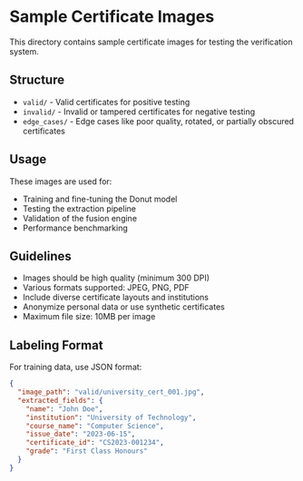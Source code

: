 # Sample Certificate Images

This directory contains sample certificate images for testing the verification system.

## Structure

- `valid/` - Valid certificates for positive testing
- `invalid/` - Invalid or tampered certificates for negative testing
- `edge_cases/` - Edge cases like poor quality, rotated, or partially obscured certificates

## Usage

These images are used for:
- Training and fine-tuning the Donut model
- Testing the extraction pipeline
- Validation of the fusion engine
- Performance benchmarking

## Guidelines

- Images should be high quality (minimum 300 DPI)
- Various formats supported: JPEG, PNG, PDF
- Include diverse certificate layouts and institutions
- Anonymize personal data or use synthetic certificates
- Maximum file size: 10MB per image

## Labeling Format

For training data, use JSON format:
```json
{
  "image_path": "valid/university_cert_001.jpg",
  "extracted_fields": {
    "name": "John Doe",
    "institution": "University of Technology",
    "course_name": "Computer Science",
    "issue_date": "2023-06-15",
    "certificate_id": "CS2023-001234",
    "grade": "First Class Honours"
  }
}
```
